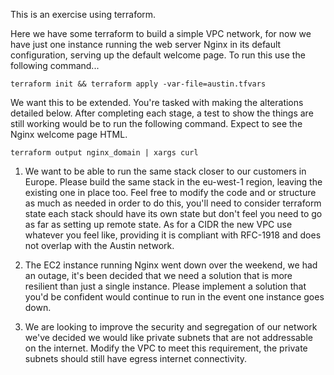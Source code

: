 This is an exercise using terraform.

Here we have some terraform to build a simple VPC network, for now we have just one instance running the web server Nginx in its default configuration, serving up the default welcome page. To run this use the following command...

    terraform init && terraform apply -var-file=austin.tfvars

We want this to be extended. You're tasked with making the alterations detailed below. After completing each stage, a test to show the things are still working would be to run the following command. Expect to see the Nginx welcome
page HTML.

    terraform output nginx_domain | xargs curl

1. We want to be able to run the same stack closer to our customers in Europe. Please build the same stack in the eu-west-1 region, leaving the existing one in place too. Feel free to modify the code and or structure as much as needed in order to do this, you'll need to consider terraform state each stack should have its own state but don't feel you need to go as far as setting up remote state. As for a CIDR the new VPC use whatever you feel like, providing it is compliant with RFC-1918 and does not overlap with the Austin network.

2. The EC2 instance running Nginx went down over the weekend, we had an outage, it's been decided that we need a solution that is more resilient than just a single instance. Please implement a solution that you'd be confident would continue to run in the event one instance goes down.

3. We are looking to improve the security and segregation of our network we've decided we would like private subnets that are not addressable on the internet. Modify the VPC to meet this requirement, the private subnets should still have egress internet connectivity.
